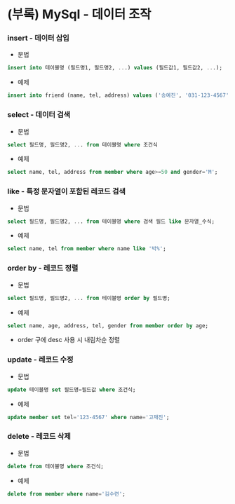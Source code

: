 # (부록) MySql - 데이터 조작

### insert - 데이터 삽입

- 문법

```sql
insert into 테이블명 (필드명1, 필드명2, ...) values (필드값1, 필드값2, ...);
```

- 예제

```sql
insert into friend (name, tel, address) values ('송예진', '031-123-4567', '경기도 용인');
```

### select - 데이터 검색

- 문법

```sql
select 필드명, 필드명2, ... from 테이블명 where 조건식
```

- 예제

```sql
select name, tel, address from member where age>=50 and gender='M';
```

### like - 특정 문자열이 포함된 레코드 검색

- 문법

```sql
select 필드명, 필드명2, ... from 테이블명 where 검색 필드 like 문자열_수식;
```

- 예제

```sql
select name, tel from member where name like '박%';
```

### order by - 레코드 정렬

- 문법

```sql
select 필드명, 필드명2, ... from 테이블명 order by 필드명;
```

- 예제

```sql
select name, age, address, tel, gender from member order by age;
```

- order 구에 desc 사용 시 내림차순 정렬

### update - 레코드 수정

- 문법

```sql
update 테이블명 set 필드명=필드값 where 조건식;
```

- 예제

```sql
update member set tel='123-4567' where name='고재진';
```

### delete - 레코드 삭제

- 문법

```sql
delete from 테이블명 where 조건식;
```

- 예제

```sql
delete from member where name='김수련';
```